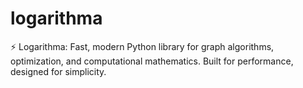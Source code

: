 # logarithma
⚡ Logarithma: Fast, modern Python library for graph algorithms, optimization, and computational mathematics. Built for performance, designed for simplicity.
